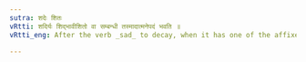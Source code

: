 ```yaml
---
sutra: शदेः शितः
vRtti: शदिर्यः शिद्भावीशितो वा सम्बन्धी तस्मादात्मनेपदं भवति ॥
vRtti_eng: After the verb _sad_ to decay, when it has one of the affixes with an indicatory _s_ (_sit_) the _Atmanepada_ is used.

---
```


